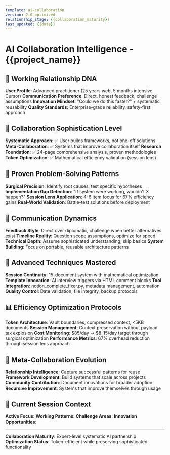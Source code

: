 ```yaml
---
template: ai-collaboration
version: 2.0-optimized
relationship_stage: {{collaboration_maturity}}
last_updated: {{date}}
---
```


# AI Collaboration Intelligence - {{project_name}}

<!-- AI CUSTOMIZATION TRIGGER: Establish sophisticated AI partnership parameters based on user's 25 years web experience and advanced systematic approach. Configure meta-collaboration patterns for enterprise-grade collaboration. -->

## 🧠 Working Relationship DNA
**User Profile**: Advanced practitioner (25 years web, 5 months intensive Cursor)
**Communication Preference**: Direct, honest feedback; challenge assumptions
**Innovation Mindset**: "Could we do this faster?" + systematic reusability
**Quality Standards**: Enterprise-grade reliability, safety-first approach

## 🎯 Collaboration Sophistication Level
**Systematic Approach**: ✅ User builds frameworks, not one-off solutions
**Meta-Collaboration**: ✅ Systems that improve collaboration itself
**Research Foundation**: ✅ 24-page comprehensive analysis, proven methodologies
**Token Optimization**: ✅ Mathematical efficiency validation (session lens)

## 🔧 Proven Problem-Solving Patterns
**Surgical Precision**: Identify root causes, test specific hypotheses
**Implementation Gap Detection**: "If system were working, wouldn't X happen?"
**Session Lens Application**: 4-6 item focus for 67% efficiency gains
**Real-World Validation**: Battle-test solutions before deployment

## 🤝 Communication Dynamics
**Feedback Style**: Direct over diplomatic, challenge when better alternatives exist
**Timeline Reality**: Question scope assumptions, optimize for speed
**Technical Depth**: Assume sophisticated understanding, skip basics
**System Building**: Focus on portable, reusable architecture patterns

## 🚀 Advanced Techniques Mastered
**Session Continuity**: 15-document system with mathematical optimization
**Template Innovation**: AI interview triggers via HTML comment blocks
**Tool Integration**: notion_complete_fixer.py, metadata management, automation
**Quality Control**: Date validation, file integrity, backup protocols

## 📊 Efficiency Optimization Protocols
**Token Architecture**: Vault boundaries, compressed context, <5KB documents
**Session Management**: Context preservation without payload tax explosion
**Cost Monitoring**: $85/day → $8-15/day target through surgical optimization
**Performance Metrics**: 67% overhead reduction through session lens approach

## 🔄 Meta-Collaboration Evolution
**Relationship Intelligence**: Capture successful patterns for reuse
**Framework Development**: Build systems that scale across projects
**Community Contribution**: Document innovations for broader adoption
**Recursive Improvement**: Systems that improve themselves through usage

## 🎪 Current Session Context
**Active Focus**: <!-- Current session lens items (4-6 max) -->
**Working Patterns**: <!-- Successful collaboration approaches this session -->
**Challenge Areas**: <!-- Specific areas needing attention or innovation -->
**Innovation Opportunities**: <!-- System improvements to explore -->

---
**Collaboration Maturity**: Expert-level systematic AI partnership
**Optimization Status**: Token-efficient while preserving sophisticated functionality
